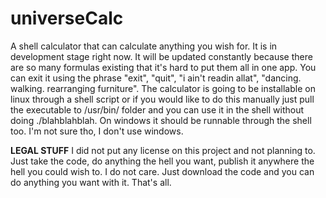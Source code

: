 # universeCalc
A shell calculator that can calculate anything you wish for. It is in development stage right now. It will be updated constantly because there are
so many formulas existing that it's hard to put them all in one app. You can exit it using the phrase "exit", "quit", "i ain't readin allat", "dancing. walking. rearranging furniture". The calculator is going to be installable on linux through a shell script or if you would like to do this manually just pull the executable to /usr/bin/ folder and you can use it in the shell without doing ./blahblahblah. On windows it should be runnable through the shell too. I'm not sure tho, I don't use windows.

**LEGAL STUFF**
I did not put any license on this project and not planning to. Just take the code, do anything the hell you want, publish it anywhere the hell you could wish to. I do not care. Just download the code and you can do anything you want with it. That's all.
